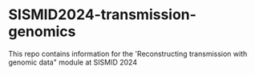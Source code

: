 # SISMID2024-transmission-genomics

This repo contains information for the 'Reconstructing transmission with genomic data" module at SISMID 2024
